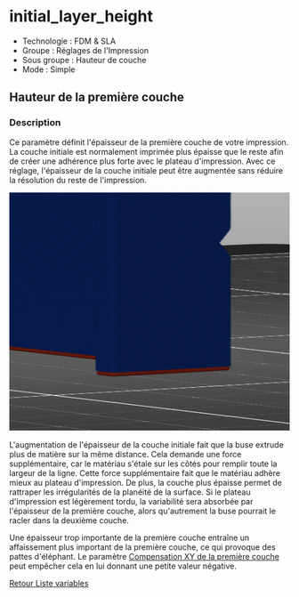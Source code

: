 # initial_layer_height

* Technologie : FDM & SLA
* Groupe : Réglages de l'Impression
* Sous groupe : Hauteur de couche
* Mode : Simple

## Hauteur de la première couche

### Description

Ce paramètre définit l'épaisseur de la première couche de votre impression. La couche initiale est normalement imprimée plus épaisse que le reste afin de créer une adhérence plus forte avec le plateau d'impression. Avec ce réglage, l'épaisseur de la couche initiale peut être augmentée sans réduire la résolution du reste de l'impression.

![La couche initiale est plus épaisse que le reste des couches](images/initial_layer_height/initial_layer_height.png)

L'augmentation de l'épaisseur de la couche initiale fait que la buse extrude plus de matière sur la même distance. Cela demande une force supplémentaire, car le matériau s'étale sur les côtés pour remplir toute la largeur de la ligne. Cette force supplémentaire fait que le matériau adhère mieux au plateau d'impression. De plus, la couche plus épaisse permet de rattraper les irrégularités de la planéité de la surface. Si le plateau d'impression est légèrement tordu, la variabilité sera absorbée par l'épaisseur de la première couche, alors qu'autrement la buse pourrait le racler dans la deuxième couche.


Une épaisseur trop importante de la première couche entraîne un affaissement plus important de la première couche, ce qui provoque des pattes d'éléphant. Le paramètre [Compensation XY de la première couche](first_layer_size_compensation.md) peut empêcher cela en lui donnant une petite valeur négative.


[Retour Liste variables](variable_list.md)